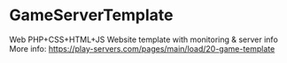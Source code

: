 # GameServerTemplate
Web PHP+CSS+HTML+JS Website template with monitoring &amp; server info
More info: https://play-servers.com/pages/main/load/20-game-template
